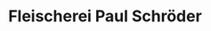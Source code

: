 ---
title: "Fleischerei Paul Schröder"
url: /bad-lippspringe/fleischerei-paul-schroeder/
shop: Metzgerei
---
